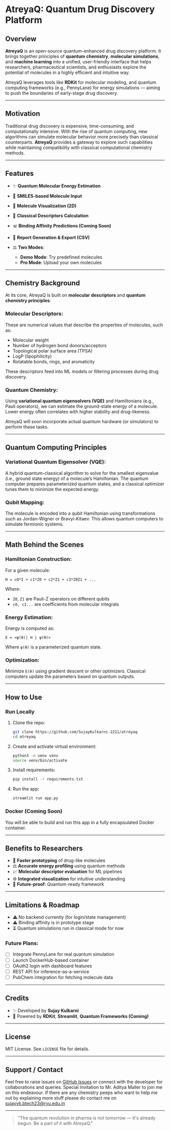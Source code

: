 # AtreyaQ: Quantum Drug Discovery Platform

## Overview

**AtreyaQ** is an open-source quantum-enhanced drug discovery platform. It brings together principles of **quantum chemistry**, **molecular simulations**, and **machine learning** into a unified, user-friendly interface that helps researchers, pharmaceutical scientists, and enthusiasts explore the potential of molecules in a highly efficient and intuitive way.

AtreyaQ leverages tools like **RDKit** for molecular modeling, and quantum computing frameworks (e.g., PennyLane) for energy simulations — aiming to push the boundaries of early-stage drug discovery.

---

## Motivation

Traditional drug discovery is expensive, time-consuming, and computationally intensive. With the rise of quantum computing, new algorithms can simulate molecular behavior more precisely than classical counterparts. **AtreyaQ** provides a gateway to explore such capabilities while maintaining compatibility with classical computational chemistry methods.

---

## Features

* ✨ **Quantum Molecular Energy Estimation**
* 🔬 **SMILES-based Molecule Input**
* 🔎 **Molecule Visualization (2D)**
* 🔢 **Classical Descriptors Calculation**
* 📊 **Binding Affinity Predictions (Coming Soon)**
* 📅 **Report Generation & Export (CSV)**
* ⚖️ **Two Modes**:

  * **Demo Mode**: Try predefined molecules
  * **Pro Mode**: Upload your own molecules

---

## Chemistry Background

At its core, AtreyaQ is built on **molecular descriptors** and **quantum chemistry principles**:

### Molecular Descriptors:

These are numerical values that describe the properties of molecules, such as:

* Molecular weight
* Number of hydrogen bond donors/acceptors
* Topological polar surface area (TPSA)
* LogP (lipophilicity)
* Rotatable bonds, rings, and aromaticity

These descriptors feed into ML models or filtering processes during drug discovery.

### Quantum Chemistry:

Using **variational quantum eigensolvers (VQE)** and Hamiltonians (e.g., Pauli operators), we can estimate the ground-state energy of a molecule. Lower energy often correlates with higher stability and drug-likeness.

AtreyaQ will soon incorporate actual quantum hardware (or simulators) to perform these tasks.

---

## Quantum Computing Principles

### Variational Quantum Eigensolver (VQE):

A hybrid quantum-classical algorithm to solve for the smallest eigenvalue (i.e., ground state energy) of a molecule’s Hamiltonian. The quantum computer prepares parameterized quantum states, and a classical optimizer tunes them to minimize the expected energy.

### Qubit Mapping:

The molecule is encoded into a qubit Hamiltonian using transformations such as Jordan-Wigner or Bravyi-Kitaev. This allows quantum computers to simulate fermionic systems.

---

## Math Behind the Scenes

### Hamiltonian Construction:

For a given molecule:

```
H = c0*I + c1*Z0 + c2*Z1 + c3*Z0Z1 + ...
```

Where:

* `Z0`, `Z1` are Pauli-Z operators on different qubits
* `c0, c1...` are coefficients from molecular integrals

### Energy Estimation:

Energy is computed as:

```
E = <ψ(θ)| H | ψ(θ)>
```

Where `ψ(θ)` is a parameterized quantum state.

### Optimization:

Minimize `E(θ)` using gradient descent or other optimizers. Classical computers update the parameters based on quantum outputs.

---

## How to Use

### Run Locally

1. Clone the repo:

   ```bash
   git clone https://github.com/SujayKulkarni-2211/atreyaq
   cd atreyaq
   ```
2. Create and activate virtual environment:

   ```bash
   python3 -m venv venv
   source venv/bin/activate
   ```
3. Install requirements:

   ```bash
   pip install -r requirements.txt
   ```
4. Run the app:

   ```bash
   streamlit run app.py
   ```

### Docker (Coming Soon)

You will be able to build and run this app in a fully encapsulated Docker container.

---

## Benefits to Researchers

* 🧬 **Faster prototyping** of drug-like molecules
* ⚖️ **Accurate energy profiling** using quantum methods
* 📈 **Molecular descriptor evaluation** for ML pipelines
* ⚙️ **Integrated visualization** for intuitive understanding
* 🌟 **Future-proof**: Quantum-ready framework

---

## Limitations & Roadmap

* ⚠️ No backend currently (for login/state management)
* ⚠️ Binding affinity is in prototype stage
* ⏳ Quantum simulations run in classical mode for now

### Future Plans:

* [ ] Integrate PennyLane for real quantum simulation
* [ ] Launch DockerHub-based container
* [ ] OAuth2 login with dashboard features
* [ ] REST API for inference-as-a-service
* [ ] PubChem integration for fetching molecule data

---

## Credits

* ✨ Developed by **Sujay Kulkarni**
* 🔗 Powered by **RDKit**, **Streamlit**, **Quantum Frameworks (Coming)**

---

## License

MIT License. See `LICENSE` file for details.

---

## Support / Contact

Feel free to raise issues on [GitHub Issues](https://github.com/SujayKulkarni-2211/atreyaq/issues) or connect with the developer for collaborations and queries.
Special Invitation to Mr. Aditya Maller to join me on this endeavour. 
If there are any chemistry peeps who want to help me out by explaining more stuff please do contact me on sujayvk.btech23@rvu.edu.in

---

> "The quantum revolution in pharma is not tomorrow — it's already begun. Be a part of it with AtreyaQ."
